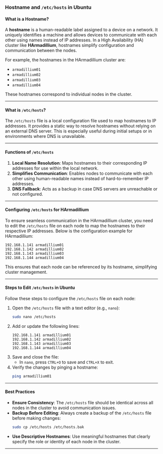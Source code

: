 ### Hostname and `/etc/hosts` in Ubuntu

#### **What is a Hostname?**
A **hostname** is a human-readable label assigned to a device on a network. It uniquely identifies a machine and allows devices to communicate with each other using names instead of IP addresses. In a High Availability (HA) cluster like **HArmadillium**, hostnames simplify configuration and communication between the nodes.

For example, the hostnames in the HArmadillium cluster are:
- `armadillium01`
- `armadillium02`
- `armadillium03`
- `armadillium04`

These hostnames correspond to individual nodes in the cluster.

---

#### **What is `/etc/hosts`?**
The `/etc/hosts` file is a local configuration file used to map hostnames to IP addresses. It provides a static way to resolve hostnames without relying on an external DNS server. This is especially useful during initial setups or in environments where DNS is unavailable.

---

#### **Functions of `/etc/hosts`**
1. **Local Name Resolution**: Maps hostnames to their corresponding IP addresses for use within the local network.
2. **Simplifies Communication**: Enables nodes to communicate with each other using human-readable names instead of hard-to-remember IP addresses.
3. **DNS Fallback**: Acts as a backup in case DNS servers are unreachable or not configured.

---

#### **Configuring `/etc/hosts` for HArmadillium**
To ensure seamless communication in the HArmadillium cluster, you need to edit the `/etc/hosts` file on each node to map the hostnames to their respective IP addresses. Below is the configuration example for HArmadillium:

```plaintext
192.168.1.141 armadillium01
192.168.1.142 armadillium02
192.168.1.143 armadillium03
192.168.1.144 armadillium04
```

This ensures that each node can be referenced by its hostname, simplifying cluster management.

---

#### **Steps to Edit `/etc/hosts` in Ubuntu**
Follow these steps to configure the `/etc/hosts` file on each node:

1. Open the `/etc/hosts` file with a text editor (e.g., `nano`):
   ```bash
   sudo nano /etc/hosts
   ```
2. Add or update the following lines:
   ```plaintext
   192.168.1.141 armadillium01
   192.168.1.142 armadillium02
   192.168.1.143 armadillium03
   192.168.1.144 armadillium04
   ```
3. Save and close the file:
   - In `nano`, press `CTRL+O` to save and `CTRL+X` to exit.
4. Verify the changes by pinging a hostname:
   ```bash
   ping armadillium01
   ```

---

#### **Best Practices**
- **Ensure Consistency**: The `/etc/hosts` file should be identical across all nodes in the cluster to avoid communication issues.
- **Backup Before Editing**: Always create a backup of the `/etc/hosts` file before making changes:
  ```bash
  sudo cp /etc/hosts /etc/hosts.bak
  ```
- **Use Descriptive Hostnames**: Use meaningful hostnames that clearly specify the role or identity of each node in the cluster.

---
